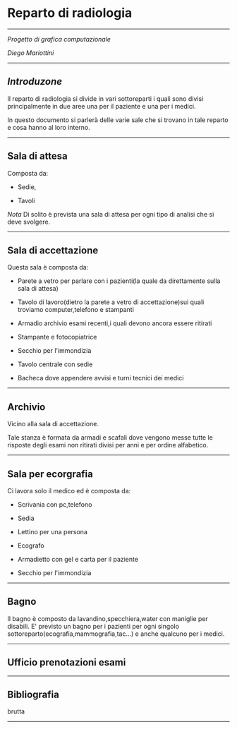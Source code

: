 # Reparto di radiologia

- - -

*Progetto di grafica computazionale* 	

*Diego Mariottini*			

- - -

## *Introduzone*

Il reparto di radiologia si divide in vari sottoreparti i quali sono divisi principalmente in due aree una per il paziente e una per i medici.

In questo documento si parlerà delle varie sale che si trovano in tale reparto e cosa hanno al loro interno.

- - -

## Sala di attesa

Composta da:

 * Sedie,

 * Tavoli


*Nota* Di solito è prevista una sala di attesa per ogni tipo di analisi che si deve svolgere.

- - -

## Sala di accettazione

Questa sala è composta da:

 * Parete a vetro per parlare con i pazienti(la quale da direttamente sulla sala di attesa)

 * Tavolo di lavoro(dietro la parete a vetro di accettazione)sui quali troviamo computer,telefono e stampanti

 * Armadio archivio esami recenti,i quali devono ancora essere ritirati

 * Stampante e fotocopiatrice

 * Secchio per l'immondizia

 * Tavolo centrale con sedie

 * Bacheca dove appendere avvisi e turni tecnici dei medici

- - -

## Archivio

Vicino alla sala di accettazione.

Tale stanza è formata da armadi e scafali dove vengono messe tutte le risposte degli esami non ritirati divisi per anni e per ordine alfabetico.

- - -

## Sala per ecorgrafia

Ci lavora solo il medico ed è composta da:

 * Scrivania con pc,telefono

 * Sedia

 * Lettino per una persona

 * Ecografo

 * Armadietto con gel e carta per il paziente

 * Secchio per l'immondizia

- - -

## Bagno

Il bagno è composto da lavandino,specchiera,water con maniglie per disabili.
E' previsto un bagno per i pazienti per ogni singolo sottoreparto(ecografia,mammografia,tac...) e anche qualcuno per i medici.

- - -

## Ufficio prenotazioni esami




- - -

## Bibliografia
brutta

- - -